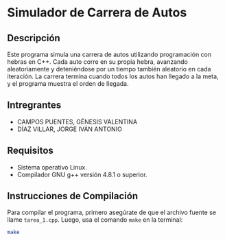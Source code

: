 # Simulador de Carrera de Autos

## Descripción
Este programa simula una carrera de autos utilizando programación con hebras en C++. Cada auto corre en su propia hebra, avanzando aleatoriamente y deteniéndose por un tiempo también aleatorio en cada iteración. La carrera termina cuando todos los autos han llegado a la meta, y el programa muestra el orden de llegada.

## Intregrantes
- CAMPOS PUENTES, GÉNESIS VALENTINA
- DÍAZ VILLAR, JORGE IVÁN ANTONIO

## Requisitos
- Sistema operativo Linux.
- Compilador GNU g++ versión 4.8.1 o superior.

## Instrucciones de Compilación
Para compilar el programa, primero asegúrate de que el archivo fuente se llame `tarea_1.cpp`. Luego, usa el comando `make` en la terminal:

```bash
make

